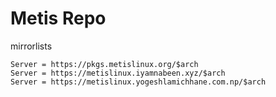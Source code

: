# Metis Repo
mirrorlists
```
Server = https://pkgs.metislinux.org/$arch
Server = https://metislinux.iyamnabeen.xyz/$arch
Server = https://metislinux.yogeshlamichhane.com.np/$arch
```
